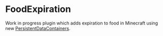 # FoodExpiration

Work in progress plugin which adds expiration to food in Minecraft using new [PersistentDataContainers](https://hub.spigotmc.org/javadocs/spigot/org/bukkit/persistence/PersistentDataContainer.html).
